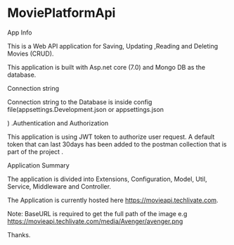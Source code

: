 ﻿# MoviePlatformApi
App Info

This is a Web API application for Saving, Updating ,Reading and Deleting Movies (CRUD). 

This application is built with Asp.net core (7.0)  and Mongo DB as the database.



Connection string

Connection string to the Database is inside config file(appsettings.Development.json or appsettings.json

) .Authentication and Authorization

This application is using JWT token to authorize user request. A default token that can last 30days has been added to the postman collection that is part of the project .

Application Summary

The application is divided into Extensions, Configuration,  Model, Util, Service, Middleware  and Controller.

The Application is currently hosted here https://movieapi.techlivate.com.

Note: BaseURL is required to get the full path of the image e.g  https://movieapi.techlivate.com/media/Avenger/avenger.png

Thanks.

















 
